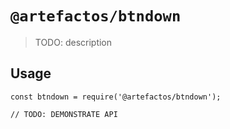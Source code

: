 # `@artefactos/btndown`

> TODO: description

## Usage

```
const btndown = require('@artefactos/btndown');

// TODO: DEMONSTRATE API
```

